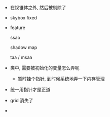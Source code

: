 * 在视锥体之外, 然后被剔除了

* skybox fixed

* feature

  ssao

  shadow map

  taa / msaa

* 类中, 需要被初始化的变量怎么弄呢

  * 暂时挂个指针, 到时候系统地弄一下内存管理

* 统一用指针才是正道

* grid 消失了

* 